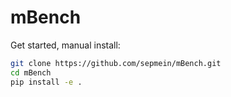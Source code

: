 # mBench

Get started, manual install:
```bash
git clone https://github.com/sepmein/mBench.git
cd mBench
pip install -e .
```
